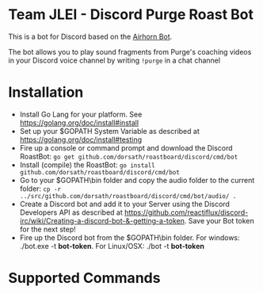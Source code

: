 # Team JLEI - Discord Purge Roast Bot

This is a bot for Discord based on the [Airhorn Bot](https://github.com/hammerandchisel/airhornbot/).

The bot allows you to play sound fragments from Purge's coaching videos in your Discord voice channel by writing `!purge` in a chat channel

# Installation

* Install Go Lang for your platform. See https://golang.org/doc/install#install
* Set up your $GOPATH System Variable as described at https://golang.org/doc/install#testing
* Fire up a console or command prompt and download the Discord RoastBot: `go get github.com/dorsath/roastboard/discord/cmd/bot`
* Install (compile) the RoastBot: `go install github.com/dorsath/roastboard/discord/cmd/bot`
* Go to your $GOPATH\bin folder and copy the audio folder to the current folder: `cp -r ../src/github.com/dorsath/roastboard/discord/cmd/bot/audio/ .`
* Create a Discord bot and add it to your Server using the Discord Developers API as described at https://github.com/reactiflux/discord-irc/wiki/Creating-a-discord-bot-&-getting-a-token. Save your Bot token for the next step!
* Fire up the Discord bot from the $GOPATH\bin folder. For windows: ./bot.exe -t **bot-token**. For Linux/OSX: ./bot -t **bot-token**

# Supported Commands


